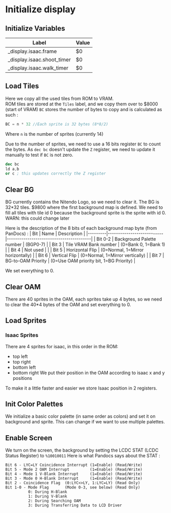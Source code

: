 # Initialize display 

## Initialize Variables

| Label                      | Value |
| -------------------------- | ----- |
| _display.isaac.frame       | $0    |
| _display.isaac.shoot_timer | $0    |
| _display.isaac.walk_timer  | $0    |

## Load Tiles

Here we copy all the used tiles from ROM to VRAM.  
ROM tiles are stored at the `Tiles` label, and we copy them over to $8000 (start of VRAM)
`BC` stores the number of bytes to copy and is calculated as such :
~~~C
BC = n * 32 //Each sprite is 32 bytes (8*8/2)
~~~
Where `n` is the number of sprites (currently 14)

Due to the number of sprites, we need to use a 16 bits register `BC` to count the bytes. As `dec bc` doesn't update the `Z` register, we need to update it manually to test if `BC` is not zero. 
~~~nasm
dec bc
ld a,b
or c ; this updates correctly the Z register
~~~

## Clear BG

BG currently contains the Nitendo Logo, so we need to clear it. 
The BG is 32*32 tiles. $9800 where the first background map is defined. We need to fill all tiles with tile id 0 because the background sprite is the sprite with id 0.  
WARN: this could change later

Here is the description of the 8 bits of each background map byte (from PanDocs) :
| Bit     | Name                      | Description                             |
|---------|---------------------------|-----------------------------------------|
| Bit 0-2 | Background Palette number | (BGP0-7)                                | 
| Bit 3   | Tile VRAM Bank number     | (0=Bank 0, 1=Bank 1)                    |
| Bit 4   | Not used                  |                                         |
| Bit 5   | Horizontal Flip           | (0=Normal, 1=Mirror horizontally)       |
| Bit 6   | Vertical Flip             | (0=Normal, 1=Mirror vertically)         |
| Bit 7   | BG-to-OAM Priority        | (0=Use OAM priority bit, 1=BG Priority) |

We set everything to 0. 

## Clear OAM

There are 40 sprites in the OAM, each sprites take up 4 bytes, so we need to clear the 40*4 bytes of the OAM and set everything to 0.

## Load Sprites

### Isaac Sprites
There are 4 sprites for isaac, in this order in the ROM:  
 - top left
 - top right
 - bottom left
 - bottom right
We put their position in the OAM according to isaac x and y positions

To make it a little faster and easier we store Isaac position in 2 registers. 

## Init Color Palettes

We initialize a basic color palette (in same order as colors) and set it on background and sprite.
This can change if we want to use multiple palettes. 

## Enable Screen

We turn on the screen, the background by setting the LCDC STAT (LCDC Status Register) to `%10010011`
Here is what Pandocs says about the STAT : 
```
Bit 6 - LYC=LY Coincidence Interrupt (1=Enable) (Read/Write)
Bit 5 - Mode 2 OAM Interrupt         (1=Enable) (Read/Write)
Bit 4 - Mode 1 V-Blank Interrupt     (1=Enable) (Read/Write)
Bit 3 - Mode 0 H-Blank Interrupt     (1=Enable) (Read/Write)
Bit 2 - Coincidence Flag  (0:LYC<>LY, 1:LYC=LY) (Read Only)
Bit 1-0 - Mode Flag       (Mode 0-3, see below) (Read Only)
          0: During H-Blank
          1: During V-Blank
          2: During Searching OAM
          3: During Transferring Data to LCD Driver
```

